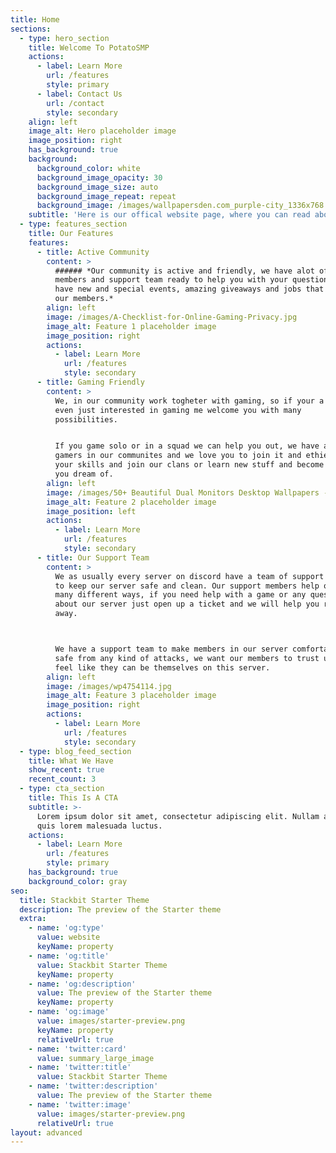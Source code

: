 ```yaml
---
title: Home
sections:
  - type: hero_section
    title: Welcome To PotatoSMP
    actions:
      - label: Learn More
        url: /features
        style: primary
      - label: Contact Us
        url: /contact
        style: secondary
    align: left
    image_alt: Hero placeholder image
    image_position: right
    has_background: true
    background:
      background_color: white
      background_image_opacity: 30
      background_image_size: auto
      background_image_repeat: repeat
      background_image: /images/wallpapersden.com_purple-city_1336x768.jpg
    subtitle: 'Here is our offical website page, where you can read about our server '
  - type: features_section
    title: Our Features
    features:
      - title: Active Community
        content: >
          ###### *Our community is active and friendly, we have alot of amazing
          members and support team ready to help you with your questions! We
          have new and special events, amazing giveaways and jobs that include
          our members.*
        align: left
        image: /images/A-Checklist-for-Online-Gaming-Privacy.jpg
        image_alt: Feature 1 placeholder image
        image_position: right
        actions:
          - label: Learn More
            url: /features
            style: secondary
      - title: Gaming Friendly
        content: >
          We, in our community work togheter with gaming, so if your a gamer of
          even just interested in gaming me welcome you with many
          possibilities. 


          If you game solo or in a squad we can help you out, we have alot of
          gamers in our communites and we love you to join it and ethier show us
          your skills and join our clans or learn new stuff and become the gamer
          you dream of.
        align: left
        image: /images/50+ Beautiful Dual Monitors Desktop Wallpapers - Hongkiat.jpeg
        image_alt: Feature 2 placeholder image
        image_position: left
        actions:
          - label: Learn More
            url: /features
            style: secondary
      - title: Our Support Team
        content: >
          We as usually every server on discord have a team of support members
          to keep our server safe and clean. Our support members help out in
          many different ways, if you need help with a game or any questions
          about our server just open up a ticket and we will help you right
          away.



          We have a support team to make members in our server comfortable and
          safe from any kind of attacks, we want our members to trust us and
          feel like they can be themselves on this server.
        align: left
        image: /images/wp4754114.jpg
        image_alt: Feature 3 placeholder image
        image_position: right
        actions:
          - label: Learn More
            url: /features
            style: secondary
  - type: blog_feed_section
    title: What We Have
    show_recent: true
    recent_count: 3
  - type: cta_section
    title: This Is A CTA
    subtitle: >-
      Lorem ipsum dolor sit amet, consectetur adipiscing elit. Nullam a metus
      quis lorem malesuada luctus.
    actions:
      - label: Learn More
        url: /features
        style: primary
    has_background: true
    background_color: gray
seo:
  title: Stackbit Starter Theme
  description: The preview of the Starter theme
  extra:
    - name: 'og:type'
      value: website
      keyName: property
    - name: 'og:title'
      value: Stackbit Starter Theme
      keyName: property
    - name: 'og:description'
      value: The preview of the Starter theme
      keyName: property
    - name: 'og:image'
      value: images/starter-preview.png
      keyName: property
      relativeUrl: true
    - name: 'twitter:card'
      value: summary_large_image
    - name: 'twitter:title'
      value: Stackbit Starter Theme
    - name: 'twitter:description'
      value: The preview of the Starter theme
    - name: 'twitter:image'
      value: images/starter-preview.png
      relativeUrl: true
layout: advanced
---
```

